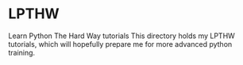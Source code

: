 # LPTHW
Learn Python The Hard Way tutorials
This directory holds my LPTHW tutorials, which will hopefully prepare me for more advanced python training.
